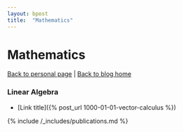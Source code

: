 ```yaml
---
layout: bpost
title:  "Mathematics"
---
```


# Mathematics
[Back to personal page](https://sungjune-kim.github.io/) | [Back to blog home](https://sungjune-kim.github.io/home.html)

### Linear Algebra
 - [Link title]({% post_url 1000-01-01-vector-calculus %})

 {% include /_includes/publications.md %}
 
